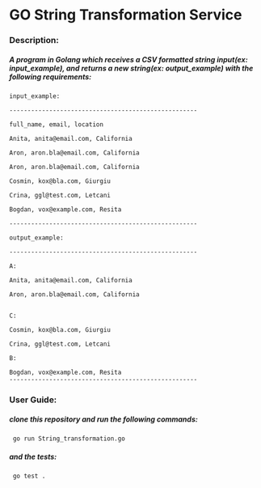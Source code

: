 # GO String Transformation Service 

### Description: 
##### A program in Golang which receives a CSV formatted string input(ex: input_example), and returns a new string(ex: output_example) with the following requirements:
```
input_example:

----------------------------------------------------

full_name, email, location

Anita, anita@email.com, California

Aron, aron.bla@email.com, California

Aron, aron.bla@email.com, California

Cosmin, kox@bla.com, Giurgiu

Crina, ggl@test.com, Letcani

Bogdan, vox@example.com, Resita

----------------------------------------------------

output_example:

----------------------------------------------------

A:

Anita, anita@email.com, California

Aron, aron.bla@email.com, California


C:

Cosmin, kox@bla.com, Giurgiu

Crina, ggl@test.com, Letcani

B:

Bogdan, vox@example.com, Resita
----------------------------------------------------
```
### User Guide:
##### clone this repository and run the following commands:
```
 go run String_transformation.go

```
##### and the tests:
```
 go test .

```
